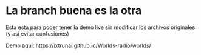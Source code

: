 # La branch buena es la otra
Esta esta para poder tener la demo live sin modificar los archivos originales (y así evitar confusiones)

Demo aquí: https://ixtrunai.github.io/Worlds-radio/worlds/
